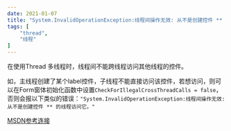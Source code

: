 ```yaml
---
date: 2021-01-07
title: "System.InvalidOperationException:线程间操作无效: 从不是创建控件 ** 的线程访问它。"
tags: [
	"thread",
	"线程"
]
---
```


在使用Thread 多线程时，线程间不能跨线程访问其他线程的控件。

如，主线程创建了某个label控件，子线程不能直接访问该控件，若想访问，则可以在Form窗体初始化函数中设置```CheckForIllegalCrossThreadCalls = false```， 否则会报以下类似的错误：```"System.InvalidOperationException:线程间操作无效: 从不是创建控件 ** 的线程访问它。"```

[MSDN参考连接](https://docs.microsoft.com/en-us/dotnet/api/system.windows.forms.control.checkforillegalcrossthreadcalls?view=net-5.0#System_Windows_Forms_Control_CheckForIllegalCrossThreadCalls)